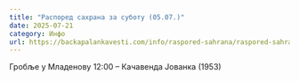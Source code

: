```yaml
---
title: "Распоред сахрана за суботу (05.07.)"
date: 2025-07-21
category: Инфо
url: https://backapalankavesti.com/info/raspored-sahrana/raspored-sahrana-za-subotu-05-07/
---
```


Гробље у Младенову
12:00 – Качавенда Јованка (1953)
